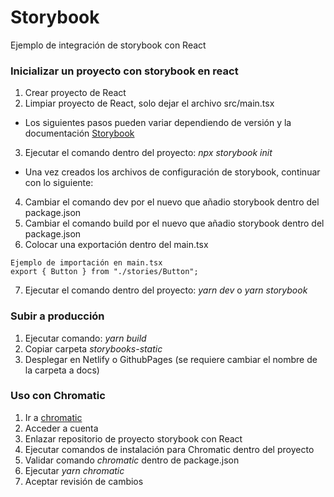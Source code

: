 # Storybook

Ejemplo de integración de storybook con React

### Inicializar un proyecto con storybook en react

1. Crear proyecto de React
2. Limpiar proyecto de React, solo dejar el archivo src/main.tsx

- Los siguientes pasos pueden variar dependiendo de versión y la documentación [Storybook](https://storybook.js.org/docs/react/get-started/install)

3. Ejecutar el comando dentro del proyecto: _npx storybook init_

- Una vez creados los archivos de configuración de storybook, continuar con lo siguiente:

4. Cambiar el comando dev por el nuevo que añadio storybook dentro del package.json
5. Cambiar el comando build por el nuevo que añadio storybook dentro del package.json
6. Colocar una exportación dentro del main.tsx

```
Ejemplo de importación en main.tsx
export { Button } from "./stories/Button";
```

7. Ejecutar el comando dentro del proyecto: _yarn dev_ o _yarn storybook_

### Subir a producción

1. Ejecutar comando: _yarn build_
2. Copiar carpeta _storybooks-static_
3. Desplegar en Netlify o GithubPages (se requiere cambiar el nombre de la carpeta a docs)

### Uso con Chromatic

1. Ir a [chromatic](https://www.chromatic.com/)
2. Acceder a cuenta
3. Enlazar repositorio de proyecto storybook con React
4. Ejecutar comandos de instalación para Chromatic dentro del proyecto
5. Validar comando _chromatic_ dentro de package.json
6. Ejecutar _yarn chromatic_
7. Aceptar revisión de cambios
